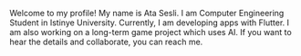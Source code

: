 Welcome to my profile!
My name is Ata Sesli.
I am Computer Engineering Student in Istinye University.
Currently, I am developing apps with Flutter.
I am also working on a long-term game project which uses AI. If you want to hear the details and collaborate, you can reach me. 

<!---
wipesides/wipesides is a ✨ special ✨ repository because its `README.md` (this file) appears on your GitHub profile.
You can click the Preview link to take a look at your changes.
--->
